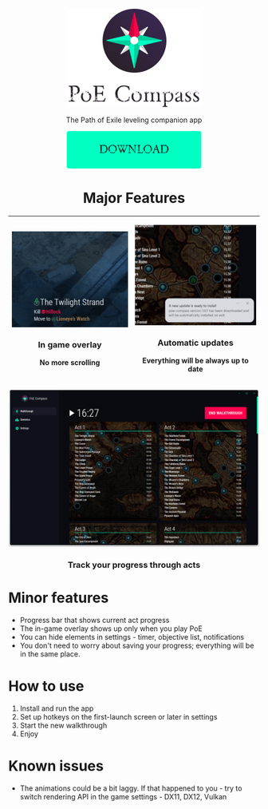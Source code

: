 
<p align="center">  
  <img alt="PoE Compass App" src="https://raw.githubusercontent.com/eunikitin/PoE-Compass/master/assets/logo.png">  
</p>  
<p align="center">The Path of Exile leveling companion app</p>  

<p align="center">  
  <a href="https://github.com/eunikitin/PoE-Compass/releases/download/v1.0.0/PoE-Compass-Setup-1.0.0.exe"><img alt="PoE Compass App" src="https://raw.githubusercontent.com/eunikitin/PoE-Compass/master/assets/download_button.png"></a>  
</p>  

<h1 align="center">Major Features</h1>

| <p align="center"><img alt="PoE Compass Overlay" width="385px" src="https://raw.githubusercontent.com/eunikitin/PoE-Compass/master/assets/overlay_feature.gif"></p><h3 align="center">In game overlay</h3><p align="center">No more scrolling</p> | <p align="center"><img alt="PoE Compass autoupdates" width="385px" src="https://raw.githubusercontent.com/eunikitin/PoE-Compass/master/assets/autoupdates_feature.png"></p><h3 align="center">Automatic updates</h3><p align="center">Everything will be always up to date</p> |
|--|--|

![enter image description here](https://github.com/eunikitin/PoE-Compass/blob/master/assets/app_screen.png?raw=true)
<h3 align="center">Track your progress through acts</h3>

<h1>Minor features</h1>

- Progress bar that shows current act progress
- The in-game overlay shows up only when you play PoE
- You can hide elements in settings - timer, objective list, notifications
- You don't need to worry about saving your progress; everything will be in the same place.

<h1>How to use</h1>

1. Install and run the app
2. Set up hotkeys on the first-launch screen or later in settings
3. Start the new walkthrough
4. Enjoy

<h1>Known issues</h1>

* The animations could be a bit laggy. If that happened to you - try to switch rendering API in the game settings - DX11, DX12, Vulkan
  
 
